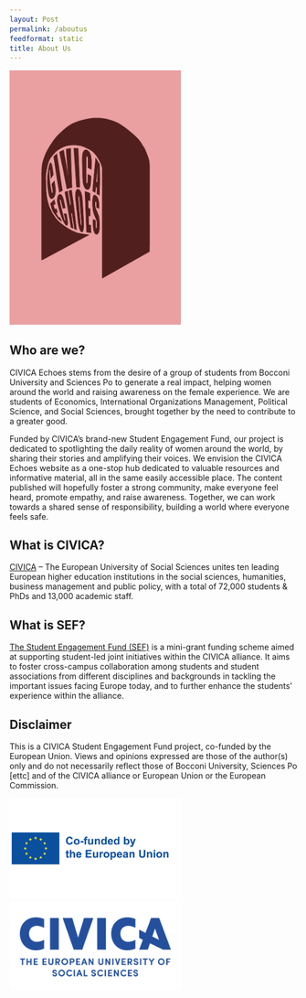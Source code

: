 ```yaml
---
layout: Post
permalink: /aboutus
feedformat: static
title: About Us
---
```




<img src="assets/img/civica.JPG" alt="Alt Text" title="Title Here" width="300">

## Who are we?

CIVICA Echoes stems from the desire of a group of students from Bocconi University and Sciences Po to generate a real impact, helping women around the world and raising awareness on the female experience. We are students of Economics, International Organizations Management, Political Science, and Social Sciences, brought together by the need to contribute to a greater good. 

Funded by CIVICA’s brand-new Student Engagement Fund, our project is dedicated to spotlighting the daily reality of women around the world, by sharing their stories and amplifying their voices. We envision the CIVICA Echoes website as a one-stop hub dedicated to valuable resources and informative material, all in the same easily accessible place.  The content published will hopefully foster a strong community, make everyone feel heard, promote empathy, and raise awareness. Together, we can work towards a shared sense of responsibility, building a world where everyone feels safe. 

## What is CIVICA?

<a href="https://www.civica.eu/who-we-are/about-civica/">CIVICA</a> – The European University of Social Sciences unites ten leading European higher education institutions in the social sciences, humanities, business management and public policy, with a total of 72,000 students & PhDs and 13,000 academic staff.

## What is SEF? 
<a href="https://www.civica.eu/who-we-are/civica-ambassadors/student-initiatives/student-engagement-fund/">The Student Engagement Fund (SEF)</a> is a mini-grant funding scheme aimed at supporting student-led joint initiatives within the CIVICA alliance. It aims to foster cross-campus collaboration among students and student associations from different disciplines and backgrounds in tackling the important issues facing Europe today, and to further enhance the students’ experience within the alliance. 


## Disclaimer

This is a CIVICA Student Engagement Fund project, co-funded by the European Union.
Views and opinions expressed are those of the author(s) only and do not necessarily reflect those of Bocconi University, Sciences Po [ettc] and of the CIVICA alliance or European Union or the European Commission. 


<img src="assets/img/image.jpeg" alt="Alt Text" title="Title Here" width="300">
<img src="assets/img/logo-CIVICA-baseline_RGB.png" alt="Alt Text" title="Title Here" width="300">

